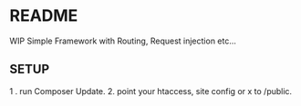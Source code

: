 # README

WIP Simple Framework with Routing, Request injection etc...

## SETUP
1 . run Composer Update.
2. point your htaccess, site config or x to /public.